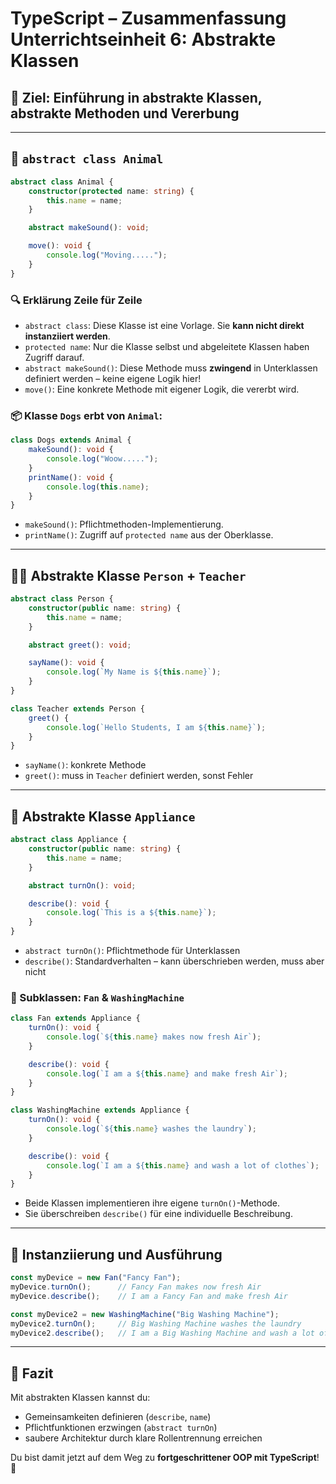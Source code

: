 
# TypeScript – Zusammenfassung Unterrichtseinheit 6: Abstrakte Klassen

## 📌 Ziel: Einführung in abstrakte Klassen, abstrakte Methoden und Vererbung

---

## 🧱 `abstract class Animal`

```ts
abstract class Animal {
    constructor(protected name: string) {
        this.name = name;
    }

    abstract makeSound(): void;

    move(): void {
        console.log("Moving.....");
    }
}
```

### 🔍 Erklärung Zeile für Zeile

- `abstract class`: Diese Klasse ist eine Vorlage. Sie **kann nicht direkt instanziiert werden**.
- `protected name`: Nur die Klasse selbst und abgeleitete Klassen haben Zugriff darauf.
- `abstract makeSound()`: Diese Methode muss **zwingend** in Unterklassen definiert werden – keine eigene Logik hier!
- `move()`: Eine konkrete Methode mit eigener Logik, die vererbt wird.

### 📦 Klasse `Dogs` erbt von `Animal`:

```ts
class Dogs extends Animal {
    makeSound(): void {
        console.log("Woow.....");
    }
    printName(): void {
        console.log(this.name);
    }
}
```

- `makeSound()`: Pflichtmethoden-Implementierung.
- `printName()`: Zugriff auf `protected name` aus der Oberklasse.

---

## 🧑‍🏫 Abstrakte Klasse `Person` + `Teacher`

```ts
abstract class Person {
    constructor(public name: string) {
        this.name = name;
    }

    abstract greet(): void;

    sayName(): void {
        console.log(`My Name is ${this.name}`);
    }
}

class Teacher extends Person {
    greet() {
        console.log(`Hello Students, I am ${this.name}`);
    }
}
```

- `sayName()`: konkrete Methode
- `greet()`: muss in `Teacher` definiert werden, sonst Fehler

---

## 🔌 Abstrakte Klasse `Appliance`

```ts
abstract class Appliance {
    constructor(public name: string) {
        this.name = name;
    }

    abstract turnOn(): void;

    describe(): void {
        console.log(`This is a ${this.name}`);
    }
}
```

- `abstract turnOn()`: Pflichtmethode für Unterklassen
- `describe()`: Standardverhalten – kann überschrieben werden, muss aber nicht

### 🔧 Subklassen: `Fan` & `WashingMachine`

```ts
class Fan extends Appliance {
    turnOn(): void {
        console.log(`${this.name} makes now fresh Air`);
    }

    describe(): void {
        console.log(`I am a ${this.name} and make fresh Air`);
    }
}

class WashingMachine extends Appliance {
    turnOn(): void {
        console.log(`${this.name} washes the laundry`);
    }

    describe(): void {
        console.log(`I am a ${this.name} and wash a lot of clothes`);
    }
}
```

- Beide Klassen implementieren ihre eigene `turnOn()`-Methode.
- Sie überschreiben `describe()` für eine individuelle Beschreibung.

---

## 🧪 Instanziierung und Ausführung

```ts
const myDevice = new Fan("Fancy Fan");
myDevice.turnOn();      // Fancy Fan makes now fresh Air
myDevice.describe();    // I am a Fancy Fan and make fresh Air

const myDevice2 = new WashingMachine("Big Washing Machine");
myDevice2.turnOn();     // Big Washing Machine washes the laundry
myDevice2.describe();   // I am a Big Washing Machine and wash a lot of clothes
```

---

## 🧠 Fazit

Mit abstrakten Klassen kannst du:
- Gemeinsamkeiten definieren (`describe`, `name`)
- Pflichtfunktionen erzwingen (`abstract turnOn`)
- saubere Architektur durch klare Rollentrennung erreichen

Du bist damit jetzt auf dem Weg zu **fortgeschrittener OOP mit TypeScript**! 🚀
